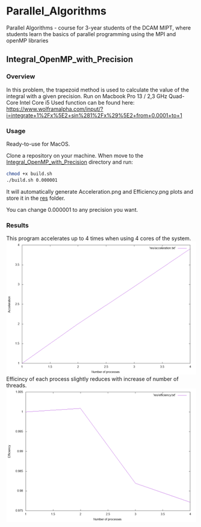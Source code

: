 # Parallel_Algorithms
Parallel Algorithms - course for 3-year students of the DCAM MIPT, where students learn the basics of parallel programming using the MPI and openMP libraries

## Integral_OpenMP_with_Precision

### Overview

In this problem, the trapezoid method is used to calculate the value of the integral with a given precision.
Run on Macbook Pro 13 / 2,3 GHz Quad-Core Intel Core i5
Used function can be found here: https://www.wolframalpha.com/input/?i=integrate+1%2Fx%5E2+sin%281%2Fx%29%5E2+from+0.0001+to+1

### Usage
Ready-to-use for MacOS.

Clone a repository on your machine. When move to the [Integral_OpenMP_with_Precision](https://github.com/MeneTelk0/Parallel_Algorithms/tree/master/Integral_OpenMP_with_Precision) directory and run: 
````bash
chmod +x build.sh
./build.sh 0.000001 
````
It will automatically generate Acceleration.png and Efficiency.png plots and store it in the [res](https://github.com/MeneTelk0/Parallel_Algorithms/tree/master/Integral_OpenMP_with_Precision/res) folder.

You can change 0.000001 to any precision you want.

### Results
This program accelerates up to 4 times when using 4 cores of the system.  
![Acceleration](https://github.com/MeneTelk0/Parallel_Algorithms/blob/master/Integral_OpenMP_with_Precision/res/acceleration.png)
Efficincy of each process slightly reduces with increase of number of threads.
![Efficiency](https://github.com/MeneTelk0/Parallel_Algorithms/blob/master/Integral_OpenMP_with_Precision/res/efficiency.png)
